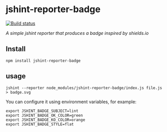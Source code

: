 # jshint-reporter-badge

[![Build status](https://img.shields.io/travis/albanm/jshint-reporter-badge.svg)](https://travis-ci.org/albanm/jshint-reporter-badge)

*A simple jshint reporter that produces a badge inspired by shields.io*

## Install

    npm install jshint-reporter-badge

## usage

    jshint --reporter node_modules/jshint-reporter-badge/index.js file.js > badge.svg

You can configure it using environment variables, for example:

    export JSHINT_BADGE_SUBJECT=lint
    export JSHINT_BADGE_OK_COLOR=green
    export JSHINT_BADGE_KO_COLOR=orange
    export JSHINT_BADGE_STYLE=flat